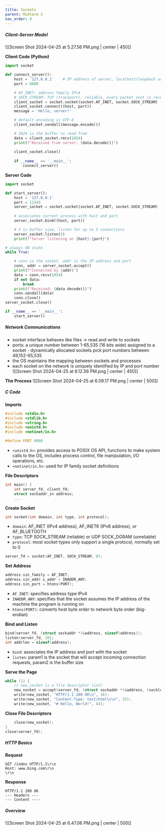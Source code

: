 ```yaml
---
title: Sockets
parent: Midterm 3
nav_order: 9
---
```

##### Client-Server Model
![[Screen Shot 2024-04-25 at 5.27.56 PM.png | center | 450]]

**Client Code (Python)**
```Python
import socket

def connect_server():
	host = '127.0.0.1'    # IP address of server, localhost/loopback address
	port = 8080

	# AF_INET: address family IPv4
	# SOCK_STREAM: TCP (transport), reliable, every packet sent is received
	client_socket = socket.socket(socket.AF_INET, socket.SOCK_STREAM)
	client_socket.connect((host, port))
	message = 'Hello, server!'

	# default encoding is UTF-8
	client_socket.sendall(message.encode())

	# 1024 is the buffer to read from
	data = client_socket.recv(1024)
	print(f"Received from server: {data.decode()}")
	
	client_socket.close()
	
	if __name__ == '__main__':
		connect_server()
```

**Server Code**
```Python
import socket

def start_server():
	host = '127.0.0.1'
	port = 12345
	server_socket = socket.socket(socket.AF_INET, socket.SOCK_STREAM)
	
	# associates current process with host and port
	server_socket.bind((host, port))

	# 5 is buffer size, listen for up to 5 connections
	server_socket.listen(5)
	print(f"Server listening on {host}:{port}")

# always ON state
while True:

	# conn is the socket, addr is the IP address and port
	conn, addr = server_socket.accept()
	print(f"Connected by {addr}")
	data = conn.recv(1024)
	if not data:
		break
	print(f"Received: {data.decode()}")
	conn.sendall(data)
	conn.close()
server_socket.close()

if __name__ == '__main__':
	start_server()
```
##### Network Communications
- socket interface behaves like files → read and write to sockets
- ports: a unique number between 1-65,535 (16 bits wide) assigned to a socket
		- dynamically allocated sockets pick port numbers between 49,152-65,535
- the OS maintains the mapping between sockets and processes
- each socket on the network is uniquely identified by IP and port number
![[Screen Shot 2024-04-25 at 6.12.56 PM.png | center | 450]]

**The Process**
![[Screen Shot 2024-04-25 at 6.09.17 PM.png | center | 500]]
##### C Code
**Imports**
```C
#include <stdio.h>
#include <stdlib.h>
#include <string.h>
#include <unistd.h>
#include <netinet/in.h>

#define PORT 8080
```
- `<unistd.h>`: provides access to POSIX OS API, functions to make system calls to the OS, includes process control, file manipulation, I/O operations, etc.
- `<netinet/in.h>`: used for IP family socket definitions

**File Descriptors**
```C
int main() {
	int server_fd, client_fd;
	struct sockaddr_in address;
	...
```

**Create Socket**
```C
int socket(int domain, int type, int protocol);
```
- `domain`: AF_INET (IPv4 address), AF_INET6 (IPv6 address), or AF_BLUETOOTH
- `type`: TCP SOCK_STREAM (reliable) or UDP SOCK_DGRAM (unreliable)
- `protocol`: most socket types only support a single protocol, normally set to 0

```C
server_fd = socket(AF_INET, SOCK_STREAM, 0);
```

**Set Address**
```C
address.sin_family = AF_INET;
address.sin_addr.s_addr = INADDR_ANY;
address.sin_port = htons(PORT);
```
- `AF_INET`: specifies address type IPv4
- `INADDR_ANY`: specifies that the socket assumes the IP address of the machine the program is running on
- `htons(PORT)`: converts host byte order to network byte order (big-endian)

**Bind and Listen**
```C
bind(server_fd, (struct sockaddr *)&address, sizeof(address));
listen(server_fd, 10);
int addrlen = sizeof(address);
```
- `bind`: associates the IP address and port with the socket
- `listen`: param1 is the socket that will accept incoming connection requests, param2 is the buffer size

**Serve the Page**
```C
while (1) {
	// new_socket is a file descriptor (int)
	new_socket = accept(server_fd, (struct sockaddr *)&address, (socklen_t*)&addrlen);
	write(new_socket, "HTTP/1.1 200 OK\n", 16);
	write(new_socket, "Content-Type: text/html\n\n", 25);
	write(new_socket, "# Hello, World!", 44);
```

**Close File Descriptors**
```C
	close(new_socket);
}
close(server_fd);
```
##### HTTP Basics
**Request**
```
GET /index HTTP/1.1\r\n
Host: www.bing.com\r\n
\r\n
```
**Response**
```
HTTP/1.1 200 OK
--- Headers ---
--- Content ----
```
##### Overview
![[Screen Shot 2024-04-25 at 6.47.06 PM.png | center | 500]]
